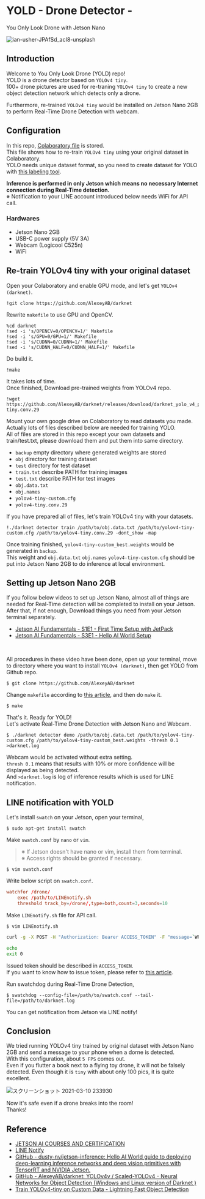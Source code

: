 # YOLD - Drone Detector -
You Only Look Drone with Jetson Nano

![ian-usher-JPAfSd_acI8-unsplash](https://user-images.githubusercontent.com/79794586/109420853-e1704580-7a17-11eb-8e66-47ff49b930a5.jpg)

## Introduction

Welcome to You Only Look Drone (YOLD) repo!
<br>
YOLD is a drone detector based on `YOLOv4 tiny`.
<br>
100+ drone pictures are used for re-traning `YOLOv4 tiny` to create a new object detection network which detects only a drone.
<br>

Furthermore, re-trained `YOLOv4 tiny` would be installed on Jetson Nano 2GB to perform Real-Time Drone Detection with webcam.
<br>

## Configuration

In this repo, [Colaboratory file](https://github.com/chusan17/yold-system/blob/main/train_YOLOv4_tiny.ipynb) is stored.
<br>
This file shows how to re-train `YOLOv4 tiny` using your original dataset in Colaboratory.
<br>
YOLO needs unique dataset format, so you need to create dataset for YOLO with [this labeling tool](https://github.com/tzutalin/labelImg).
<br>

**Inference is performed in only Jetson which means no necessary Internet connection during Real-Time detection.**
<br>
※ Notification to your LINE account introduced below needs WiFi for API call.
<br>

### Hardwares
- Jetson Nano 2GB
- USB-C power supply (5V 3A)
- Webcam (Logicool C525n)
- WiFi<br>

## Re-train YOLOv4 tiny with your original dataset

Open your Colaboratory and enable GPU mode, and let's get `YOLOv4 (darknet)`.
```
!git clone https://github.com/AlexeyAB/darknet
```
Rewrite `makefile` to use GPU and OpenCV.
```
%cd darknet
!sed -i 's/OPENCV=0/OPENCV=1/' Makefile
!sed -i 's/GPU=0/GPU=1/' Makefile
!sed -i 's/CUDNN=0/CUDNN=1/' Makefile
!sed -i 's/CUDNN_HALF=0/CUDNN_HALF=1/' Makefile
```
Do build it.
```
!make
```
It takes lots of time.
<br>
Once finished, Download pre-trained weights from YOLOv4 repo.
```
!wget https://github.com/AlexeyAB/darknet/releases/download/darknet_yolo_v4_pre/yolov4-tiny.conv.29
```
Mount your own google drive on Colaboratory to read datasets you made.
<br>
Actually lots of files described below are needed for training YOLO.
<br>
All of files are stored in this repo except your own datasets and train/test.txt, please download them and put them into same directory.
<br>
- `backup`         empty directory where generated weights are stored
- `obj`            directory for training dataset
- `test`           directory for test dataset
- `train.txt`      describe PATH for training images
- `test.txt`       describe PATH for test images
- `obj.data.txt`
- `obj.names`
- `yolov4-tiny-custom.cfg`
- `yolov4-tiny.conv.29`

If you have prepared all of files, let's train YOLOv4 tiny with your datasets.
```
!./darknet detector train /path/to/obj.data.txt /path/to/yolov4-tiny-custom.cfg /path/to/yolov4-tiny.conv.29 -dont_show -map
```
Once training finished, `yolov4-tiny-custom_best.weights` would be generated in `backup`.
<br>
This weight and `obj.data.txt` `obj.names` `yolov4-tiny-custom.cfg` should be put into Jetson Nano 2GB to do inference at local environment.
<br>
## Setting up Jetson Nano 2GB

If you follow below videos to set up Jetson Nano, almost all of things are needed for Real-Time detection will be completed to install on your Jetson.
<br>
After that, if not enough, Download things you need from your Jetson terminal separately.
<br>

- [Jetson AI Fundamentals - S1E1 - First Time Setup with JetPack](https://youtu.be/uvU8AXY1170)
- [Jetson AI Fundamentals - S3E1 - Hello AI World Setup](https://youtu.be/QXIwdsyK7Rw)
<br>

All procedures in these video have been done, open up your terminal, move to directory where you want to install `YOLOv4 (darknet)`, then get YOLO from Github repo.
```
$ git clone https://github.com/AlexeyAB/darknet
```
Change `makefile` according to [this article](https://qiita.com/tayutayufk/items/3d715184e0a7cefa5e9a), and then do `make` it.
```
$ make
```
That's it. Ready for YOLD!
<br>
Let's activate Real-Time Drone Detection with Jetson Nano and Webcam.
```
$ ./darknet detector demo /path/to/obj.data.txt /path/to/yolov4-tiny-custom.cfg /path/to/yolov4-tiny-custom_best.weights -thresh 0.1 >darknet.log
```
Webcam would be activated without extra setting.
<br>
`thresh 0.1` means that results with 10% or more confidence will be displayed as being detected.
<br>
And `>darknet.log` is log of inference results which is used for LINE notification.
<br>
## LINE notification with YOLD

Let's install `swatch` on your Jetson, open your terminal,
```
$ sudo apt-get install swatch
```
Make `swatch.conf` by `nano` or `vim`.
>※ If Jetson doesn't have nano or vim, install them from terminal.<br>
※ Access rights should be granted if necessary.
```
$ vim swatch.conf
```
Write below script on `swatch.conf`.
```txt:swatch.conf
watchfor /drone/
	exec /path/to/LINEnotify.sh
	threshold track_by=/drone/,type=both,count=3,seconds=10
```
Make `LINEnotify.sh` file for API call. 
```
$ vim LINEnotify.sh
```
```LINEnotify.sh
curl -g -X POST -H "Authorization: Bearer ACCESS_TOKEN" -F "message=`WRITE YOUR MESSAGE HERE`" https://notify-api.line.me/api/notify

echo
exit 0
```
Issued token should be described in `ACCESS_TOKEN`.
<br>
If you want to know how to issue token, please refer to [this article](https://qiita.com/iitenkida7/items/576a8226ba6584864d95).
<br>

Run swatchdog during Real-Time Drone Detection,
```
$ swatchdog --config-file=/path/to/swatch.conf --tail-file=/path/to/darknet.log
```
You can get notification from Jetson via LINE notify!
<br>
## Conclusion

We tried running YOLOv4 tiny trained by original dataset with Jetson Nano 2GB and send a message to your phone when a dorne is detected.
<br>
With this configuration, about `5 FPS` comes out.
<br>
Even if you flutter a book next to a flying toy drone, it will not be falsely detected. Even though it is `tiny` with about only 100 pics, it is quite excellent.
<br>

![スクリーンショット 2021-03-10 233930](https://user-images.githubusercontent.com/79794586/110646185-02941b80-81fa-11eb-9633-ba24db5e7744.png)
<br>

Now it's safe even if a drone breaks into the room!
<br>
Thanks!
<br>
## Reference
- [JETSON AI COURSES AND CERTIFICATION](https://developer.nvidia.com/ja-jp/embedded/learn/jetson-ai-certification-programs)
- [LINE Notify](https://notify-bot.line.me/ja/)
- [GitHub - dusty-nv/jetson-inference: Hello AI World guide to deploying deep-learning inference networks and deep vision primitives with TensorRT and NVIDIA Jetson.](https://github.com/dusty-nv/jetson-inference)
- [GitHub - AlexeyAB/darknet: YOLOv4v / Scaled-YOLOv4 - Neural Networks for Object Detection (Windows and Linux version of Darknet )](https://github.com/AlexeyAB/darknet)
- [Train YOLOv4-tiny on Custom Data - Lightning Fast Object Detection](https://blog.roboflow.com/train-yolov4-tiny-on-custom-data-lighting-fast-detection/)

<br>
